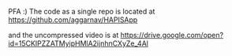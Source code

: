 PFA :)
The code as a single repo is located at https://github.com/aggarnav/HAPISApp

and the uncompressed video is at https://drive.google.com/open?id=15CKIPZZATMyipHMlA2ijnhnCXyZe_4Al


